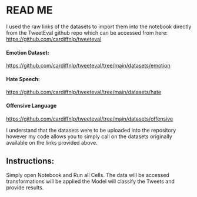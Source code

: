 # READ ME
I used the raw links of the datasets to import them into the notebook directly from the TweetEval github repo which can be accessed from here: https://github.com/cardiffnlp/tweeteval
#### Emotion Dataset:
https://github.com/cardiffnlp/tweeteval/tree/main/datasets/emotion
#### Hate Speech:
https://github.com/cardiffnlp/tweeteval/tree/main/datasets/hate
#### Offensive Language
https://github.com/cardiffnlp/tweeteval/tree/main/datasets/offensive

I understand that the datasets were to be uploaded into the repository however my code allows you to simply call on the datasets originally available on the links provided above.

## Instructions:
Simply open Notebook and Run all Cells. The data will be accessed transformations will be applied the Model will classify the Tweets and provide results.
